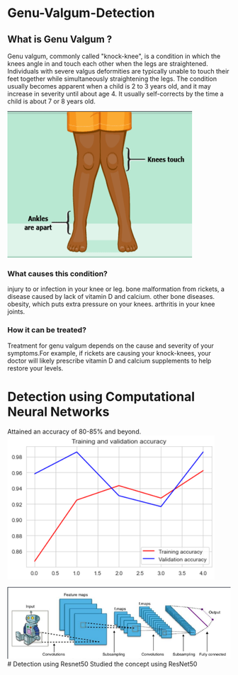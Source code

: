 # Genu-Valgum-Detection
## What is Genu Valgum ?
Genu valgum, commonly called "knock-knee", is a condition in which the knees angle in and touch each other when the legs are straightened. Individuals with severe valgus deformities are typically unable to touch their feet together while simultaneously straightening the legs.
The condition usually becomes apparent when a child is 2 to 3 years old, and it may increase in severity until about age 4. It usually self-corrects by the time a child is about 7 or 8 years old. 

<img src ="Screenshot_2020-12-09 Mini project.png">

### What causes this condition?
injury to or infection in your knee or leg.
bone malformation from rickets, a disease caused by lack of vitamin D and calcium.
other bone diseases.
obesity, which puts extra pressure on your knees.
arthritis in your knee joints.
### How it can be treated?
Treatment for genu valgum depends on the cause and severity of your symptoms.For          example, if rickets are causing your knock-knees, your doctor will likely prescribe vitamin D    and calcium supplements to help restore your levels.

# Detection using Computational Neural Networks
Attained an accuracy of 80-85% and beyond.
<img src ="Screenshot_2020-12-09 detection - Jupyter Notebook.png">

<img src ="Screenshot_2020-12-09 Mini project(1).png">
# Detection using Resnet50
Studied the concept using ResNet50 
